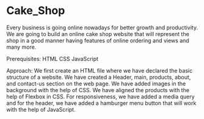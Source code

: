 # Cake_Shop
Every business is going online nowadays for better growth and productivity. We are going to build an online cake shop website that will represent the shop in a good manner having features of online ordering and views and many more.

Prerequisites:
HTML
CSS
JavaScript

Approach:
We first create an HTML file where we have declared the basic structure of a website.
We have created a Header, main, products, about, and contact-us section on the web page.
We have added images in the background with the help of CSS.
We have aligned the products with the help of Flexbox in CSS.
For responsiveness, we have added a media query and for the header, we have added a hamburger menu button that will work with the help of JavaScript.
